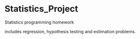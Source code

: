 # Statistics_Project

Statistics programming homework

includes regression, hypothesis testing and estimation problems.
